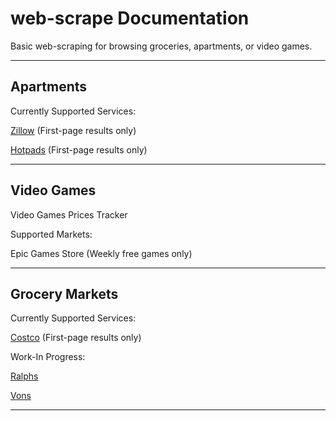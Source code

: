 # web-scrape Documentation

Basic web-scraping for browsing groceries, apartments, or video games. 

***

## Apartments
Currently Supported Services:

[Zillow](https://www.zillow.com/) (First-page results only)

[Hotpads](https://hotpads.com/) (First-page results only)

***

## Video Games
Video Games Prices Tracker

Supported Markets:

Epic Games Store (Weekly free games only)

***

## Grocery Markets
Currently Supported Services:

[Costco](https://www.costco.com/) (First-page results only)

Work-In Progress:

[Ralphs](https://www.ralphs.com/)

[Vons](https://www.vons.com/)

***